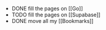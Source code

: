 - DONE fill the pages on [[Go]]
- TODO fill the pages on [[Supabase]]
- DONE move all my [[Bookmarks]]